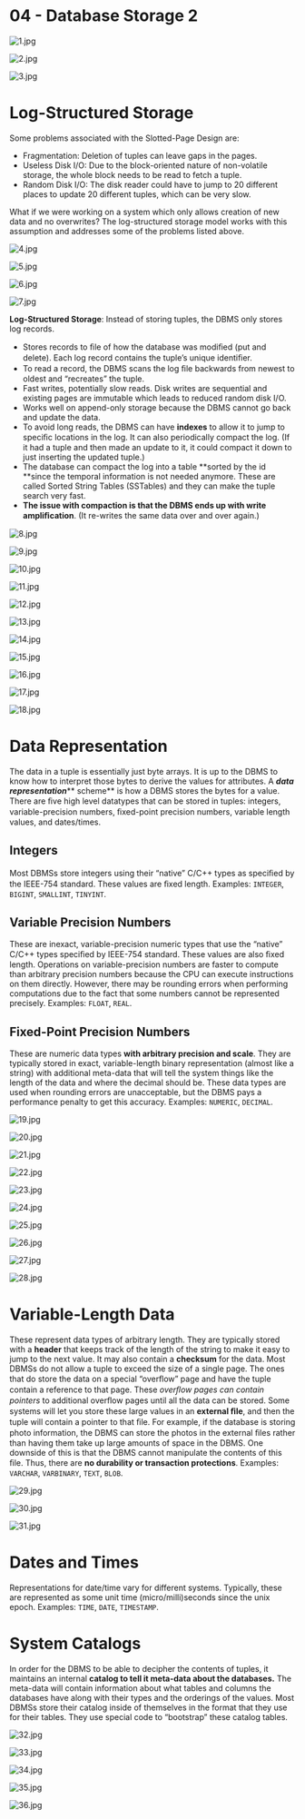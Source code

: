 # 04 - Database Storage 2

![1.jpg](assets/1678071120522-651a3878-583a-4c89-b2b5-7428251032a2.jpeg)

![2.jpg](assets/1678071119754-b38b1eb3-b433-476a-96b4-8f746fb33cd8.jpeg)

![3.jpg](assets/1678071120236-c9f1b2ef-9d6a-45ab-a0c7-bd3fbf0e149f.jpeg)

# Log-Structured Storage

Some problems associated with the Slotted-Page Design are:

- Fragmentation: Deletion of tuples can leave gaps in the pages.
- Useless Disk I/O: Due to the block-oriented nature of non-volatile storage, the whole block needs to be read to fetch a tuple.
- Random Disk I/O: The disk reader could have to jump to 20 different places to update 20 different tuples, which can be very slow.

What if we were working on a system which only allows creation of new data and no overwrites? The log-structured storage model works with this assumption and addresses some of the problems listed above.

![4.jpg](assets/1678071119914-eeb8ded9-f285-43d1-8753-2a2559ff24c4.jpeg)

![5.jpg](assets/1678071120197-ae13f57c-8a94-469a-85ba-5c4fd63b7074.jpeg)

![6.jpg](assets/1678071122059-0cde7e0e-969e-42d9-9a6b-5373219808fa.jpeg)

![7.jpg](assets/1678071121723-cffbae37-4281-4647-bb85-cb2bba05aa0e.jpeg)

**Log-Structured Storage**: Instead of storing tuples, the DBMS only stores log records.

- Stores records to ﬁle of how the database was modiﬁed (put and delete). Each log record contains the tuple’s unique identiﬁer.
- To read a record, the DBMS scans the log ﬁle backwards from newest to oldest and “recreates” the tuple.
- Fast writes, potentially slow reads. Disk writes are sequential and existing pages are immutable which leads to reduced random disk I/O.
- Works well on append-only storage because the DBMS cannot go back and update the data.
- To avoid long reads, the DBMS can have **indexes** to allow it to jump to speciﬁc locations in the log. It can also periodically compact the log. (If it had a tuple and then made an update to it, it could compact it down to just inserting the updated tuple.)
- The database can compact the log into a table **sorted by the id **since the temporal information is not needed anymore. These are called Sorted String Tables (SSTables) and they can make the tuple search very fast.
- **The issue with compaction is that the DBMS ends up with write ampliﬁcation**. (It re-writes the same data over and over again.)

![8.jpg](assets/1678071123056-3782e870-9675-40a7-aec6-0041840070a9.jpeg)

![9.jpg](assets/1678071122655-8a475ad1-1255-407a-9e26-c2b7c6509a6c.jpeg)

![10.jpg](assets/1678071123439-91c77b00-c3f9-4d20-ba35-60fbbe6ef0d7.jpeg)

![11.jpg](assets/1678071124209-50087c67-eb9b-4107-8dcf-9ebdca8016b5.jpeg)

![12.jpg](assets/1678071124592-a4f45da2-b6bd-4273-abcc-944a49c994ca.jpeg)

![13.jpg](assets/1678071124992-a640aa3e-4c92-4559-af35-1cdafa82a92e.jpeg)

![14.jpg](assets/1678071125505-a341d10b-7d4c-44fe-9553-0debb9eb12b8.jpeg)

![15.jpg](assets/1678071125597-fc7f8d68-4f5e-4486-a63c-0cec821b7374.jpeg)

![16.jpg](assets/1678071126473-3d7efe02-d660-4450-b96f-f605c7cc2d18.jpeg)

![17.jpg](assets/1678071126724-bfe67ebb-d263-41d4-8b1c-1665e5674cad.jpeg)

![18.jpg](assets/1678071127290-f4b2da9c-7d40-4e7d-9bc6-66ac9249ba24.jpeg)

# Data Representation

The data in a tuple is essentially just byte arrays. It is up to the DBMS to know how to interpret those bytes to derive the values for attributes. A ***data representation***** scheme** is how a DBMS stores the bytes for a value.
There are ﬁve high level datatypes that can be stored in tuples: integers, variable-precision numbers, ﬁxed-point precision numbers, variable length values, and dates/times.

## Integers

Most DBMSs store integers using their “native” C/C++ types as speciﬁed by the IEEE-754 standard. These values are ﬁxed length.
Examples: `INTEGER`, `BIGINT`, `SMALLINT`, `TINYINT`.

## Variable Precision Numbers

These are inexact, variable-precision numeric types that use the “native” C/C++ types speciﬁed by IEEE-754 standard. These values are also ﬁxed length.
Operations on variable-precision numbers are faster to compute than arbitrary precision numbers because the CPU can execute instructions on them directly. However, there may be rounding errors when performing computations due to the fact that some numbers cannot be represented precisely.
Examples: `FLOAT`, `REAL`.

## Fixed-Point Precision Numbers

These are numeric data types **with arbitrary precision and scale**. They are typically stored in exact, variable-length binary representation (almost like a string) with additional meta-data that will tell the system things like the length of the data and where the decimal should be.
These data types are used when rounding errors are unacceptable, but the DBMS pays a performance penalty to get this accuracy.
Examples: `NUMERIC`, `DECIMAL`.

![19.jpg](assets/1678071127595-a842e0b6-dd7d-4306-b047-cdde2e79f1b4.jpeg)

![20.jpg](assets/1678071127727-69b44d0b-386a-47b1-a28a-447921f9220e.jpeg)

![21.jpg](assets/1678071128955-d4abadd0-9819-4458-92c4-df4c55ff9529.jpeg)

![22.jpg](assets/1678071129270-326e3981-2e2d-4d66-a73f-806320613103.jpeg)

![23.jpg](assets/1678071129602-b7fc9c6b-f9aa-4c25-9203-2ddfd95598d3.jpeg)

![24.jpg](assets/1678071130073-be249e44-f700-40c8-8b65-3369476ba857.jpeg)

![25.jpg](assets/1678071130082-bcf490b9-728e-4468-bd48-e789a9769d98.jpeg)

![26.jpg](assets/1678071131418-9751d0e3-992b-4729-af05-ee2021f36034.jpeg)

![27.jpg](assets/1678071131408-17ea76fb-0aef-43dd-bccd-aadef3bc3ab2.jpeg)

![28.jpg](assets/1678071131680-5cae0d7b-476a-4813-9338-e081cb742347.jpeg)

# Variable-Length Data

These represent data types of arbitrary length. They are typically stored with a **header** that keeps track of the length of the string to make it easy to jump to the next value. It may also contain a **checksum** for the data.
Most DBMSs do not allow a tuple to exceed the size of a single page. The ones that do store the data on a special “overﬂow” page and have the tuple contain a reference to that page. These *overﬂow pages can contain pointers* to additional overﬂow pages until all the data can be stored.
Some systems will let you store these large values in an **external ﬁle**, and then the tuple will contain a pointer to that ﬁle. For example, if the database is storing photo information, the DBMS can store the photos in the external ﬁles rather than having them take up large amounts of space in the DBMS. One downside of this is that the DBMS cannot manipulate the contents of this ﬁle. Thus, there are **no durability or transaction protections**.
Examples: `VARCHAR`, `VARBINARY`, `TEXT`, `BLOB`.

![29.jpg](assets/1678071132197-c1033ae3-0367-4c20-9ab3-5f41eab9195c.jpeg)

![30.jpg](assets/1678071132418-4024ed78-cfea-4505-8fef-05e946b93a23.jpeg)

![31.jpg](assets/1678071133971-07eae942-2e8c-4a1e-991f-e8df2decb1c2.jpeg)

# Dates and Times

Representations for date/time vary for different systems. Typically, these are represented as some unit time (micro/milli)seconds since the unix epoch.
Examples: `TIME`, `DATE`, `TIMESTAMP`.

# System Catalogs

In order for the DBMS to be able to decipher the contents of tuples, it maintains an internal **catalog to tell it meta-data about the databases.**  The meta-data will contain information about what tables and columns the databases have along with their types and the orderings of the values.
Most DBMSs store their catalog inside of themselves in the format that they use for their tables. They use special code to “bootstrap” these catalog tables.

![32.jpg](assets/1678071133678-4c5ec88f-5aeb-45ec-8c25-15b5381a69dc.jpeg)

![33.jpg](assets/1678071133934-7019962d-781d-437b-b071-b9207bfcaf46.jpeg)

![34.jpg](assets/1678071134386-32a34f10-3ffc-47f1-a4a3-0b027ed5072f.jpeg)

![35.jpg](assets/1678071134679-dc0af686-5575-449b-b9e6-bfbdb1633b50.jpeg)

![36.jpg](assets/1678071135508-17252bfc-f999-4d83-bc1e-eb0dee5bf927.jpeg)
